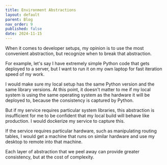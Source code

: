 ```yaml
---
title: Environment Abstractions
layout: default
parent: Blog
nav_order: 9
published: false
date: 2024-11-15
---
```


<!-- Take home message: don't overcomplicate, recognize when to increase the abstraction -->

When it comes to developer setups, my opinion is to use the most convenient abstraction, but recognize when to
break that abstraction.

For example, let's say I have extremely simple Python code that gets deployed to a server, but I want to
run it on my own laptop for fast iteration speed of my work.

I would make sure my local setup has the same Python version and the same library versions. At this point, it doesn't 
matter to me if my local system is using the same operating system as the hardware it will be deployed to, because 
the consistency is captured by Python.

But if my service requires particular system libraries, this abstraction is insufficient for me to be confident that
my local build will behave like production. I would dockerize my service to capture this. 

If the service requires particular hardware, such as manipulating routing tables, I would get a machine
that runs on similar hardware and use my desktop to remote into that machine.

Each layer of abstraction that we peel away can provide greater consistency, but at the cost of complexity.
